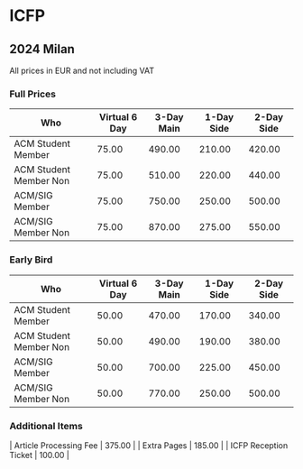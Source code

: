 # ICFP

## 2024 Milan

All prices in EUR and not including VAT

### Full Prices

| Who                    | Virtual 6 Day | 3-Day Main | 1-Day Side | 2-Day Side |
|------------------------|---------------|------------|------------|------------|
| ACM Student Member     | 75.00         | 490.00     | 210.00     | 420.00     |
| ACM Student Member Non | 75.00         | 510.00     | 220.00     | 440.00     |
| ACM/SIG Member         | 75.00         | 750.00     | 250.00     | 500.00     |
| ACM/SIG Member Non     | 75.00         | 870.00     | 275.00     | 550.00     |


### Early Bird

| Who                    | Virtual 6 Day | 3-Day Main | 1-Day Side | 2-Day Side |
|------------------------|---------------|------------|------------|------------|
| ACM Student Member     | 50.00         | 470.00     | 170.00     | 340.00     |
| ACM Student Member Non | 50.00         | 490.00     | 190.00     | 380.00     |
| ACM/SIG Member         | 50.00         | 700.00     | 225.00     | 450.00     |
| ACM/SIG Member Non     | 50.00         | 770.00     | 250.00     | 500.00     |

### Additional Items

| Article Processing Fee | 375.00 |
| Extra Pages            | 185.00 |
| ICFP Reception Ticket  | 100.00 |

